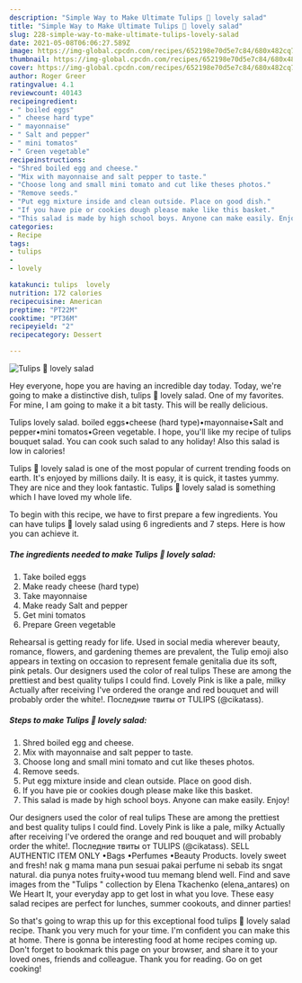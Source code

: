 ```yaml
---
description: "Simple Way to Make Ultimate Tulips 🌷 lovely salad"
title: "Simple Way to Make Ultimate Tulips 🌷 lovely salad"
slug: 228-simple-way-to-make-ultimate-tulips-lovely-salad
date: 2021-05-08T06:06:27.589Z
image: https://img-global.cpcdn.com/recipes/652198e70d5e7c84/680x482cq70/tulips-lovely-salad-recipe-main-photo.jpg
thumbnail: https://img-global.cpcdn.com/recipes/652198e70d5e7c84/680x482cq70/tulips-lovely-salad-recipe-main-photo.jpg
cover: https://img-global.cpcdn.com/recipes/652198e70d5e7c84/680x482cq70/tulips-lovely-salad-recipe-main-photo.jpg
author: Roger Greer
ratingvalue: 4.1
reviewcount: 40143
recipeingredient:
- " boiled eggs"
- " cheese hard type"
- " mayonnaise"
- " Salt and pepper"
- " mini tomatos"
- " Green vegetable"
recipeinstructions:
- "Shred boiled egg and cheese."
- "Mix with mayonnaise and salt pepper to taste."
- "Choose long and small mini tomato and cut like theses photos."
- "Remove seeds."
- "Put egg mixture inside and clean outside. Place on good dish."
- "If you have pie or cookies dough please make like this basket."
- "This salad is made by high school boys. Anyone can make easily. Enjoy!"
categories:
- Recipe
tags:
- tulips
- 
- lovely

katakunci: tulips  lovely 
nutrition: 172 calories
recipecuisine: American
preptime: "PT22M"
cooktime: "PT36M"
recipeyield: "2"
recipecategory: Dessert

---
```



![Tulips 🌷 lovely salad](https://img-global.cpcdn.com/recipes/652198e70d5e7c84/680x482cq70/tulips-lovely-salad-recipe-main-photo.jpg)

Hey everyone, hope you are having an incredible day today. Today, we're going to make a distinctive dish, tulips 🌷 lovely salad. One of my favorites. For mine, I am going to make it a bit tasty. This will be really delicious.

Tulips lovely salad. boiled eggs•cheese (hard type)•mayonnaise•Salt and pepper•mini tomatos•Green vegetable. I hope, you&#39;ll like my recipe of tulips bouquet salad. You can cook such salad to any holiday! Also this salad is low in calories!

Tulips 🌷 lovely salad is one of the most popular of current trending foods on earth. It's enjoyed by millions daily. It is easy, it is quick, it tastes yummy. They are nice and they look fantastic. Tulips 🌷 lovely salad is something which I have loved my whole life.


To begin with this recipe, we have to first prepare a few ingredients. You can have tulips 🌷 lovely salad using 6 ingredients and 7 steps. Here is how you can achieve it.

<!--inarticleads1-->

##### The ingredients needed to make Tulips 🌷 lovely salad:

1. Take  boiled eggs
1. Make ready  cheese (hard type)
1. Take  mayonnaise
1. Make ready  Salt and pepper
1. Get  mini tomatos
1. Prepare  Green vegetable


Rehearsal is getting ready for life. Used in social media wherever beauty, romance, flowers, and gardening themes are prevalent, the Tulip emoji also appears in texting on occasion to represent female genitalia due its soft, pink petals. Our designers used the color of real tulips These are among the prettiest and best quality tulips I could find. Lovely Pink is like a pale, milky Actually after receiving I&#39;ve ordered the orange and red bouquet and will probably order the white!. Последние твиты от TULIPS (@cikatass). 

<!--inarticleads2-->

##### Steps to make Tulips 🌷 lovely salad:

1. Shred boiled egg and cheese.
1. Mix with mayonnaise and salt pepper to taste.
1. Choose long and small mini tomato and cut like theses photos.
1. Remove seeds.
1. Put egg mixture inside and clean outside. Place on good dish.
1. If you have pie or cookies dough please make like this basket.
1. This salad is made by high school boys. Anyone can make easily. Enjoy!


Our designers used the color of real tulips These are among the prettiest and best quality tulips I could find. Lovely Pink is like a pale, milky Actually after receiving I&#39;ve ordered the orange and red bouquet and will probably order the white!. Последние твиты от TULIPS (@cikatass). SELL AUTHENTIC ITEM ONLY •Bags •Perfumes •Beauty Products. lovely sweet and fresh! nak g mama mana pun sesuai pakai perfume ni sebab its sngat natural. dia punya notes fruity+wood tuu memang blend well. Find and save images from the &#34;Tulips &#34; collection by Elena Tkachenko (elena_antares) on We Heart It, your everyday app to get lost in what you love. These easy salad recipes are perfect for lunches, summer cookouts, and dinner parties! 

So that's going to wrap this up for this exceptional food tulips 🌷 lovely salad recipe. Thank you very much for your time. I'm confident you can make this at home. There is gonna be interesting food at home recipes coming up. Don't forget to bookmark this page on your browser, and share it to your loved ones, friends and colleague. Thank you for reading. Go on get cooking!
